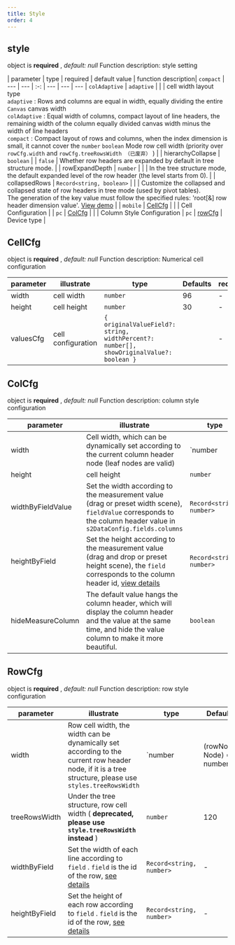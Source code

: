 ```yaml
---
title: Style
order: 4
---
```


## style

object is **required** , *default: null* Function description: style setting

\| parameter | type | required | default value | function description| `compact` | --- | --- | :-: | --- | --- | --- | `colAdaptive` | `adaptive` | | | cell width layout type\
`adaptive` : Rows and columns are equal in width, equally dividing the entire `Canvas` canvas width\
`colAdaptive` : Equal width of columns, compact layout of line headers, the remaining width of the column equally divided canvas width minus the width of line headers\
`compact` : Compact layout of rows and columns, when the index dimension is small, it cannot cover the `number` `boolean` Mode row cell width (priority over `rowCfg.width` and `rowCfg.treeRowsWidth （已废弃）` ) | | hierarchyCollapse | `boolean` | | `false` | Whether row headers are expanded by default in tree structure mode. | | rowExpandDepth | `number` | | | In the tree structure mode, the default expanded level of the row header (the level starts from 0). | | collapsedRows | `Record<string, boolean>` | | | Customize the collapsed and collapsed state of row headers in tree mode (used by pivot tables).\
The generation of the key value must follow the specified rules: 'root\[&] row header dimension value'. [View demo](/examples/basic/pivot#tree) | | `mobile` | [CellCfg](#cellcfg) | | | Cell Configuration | | `pc` | [ColCfg](#colcfg) | | | Column Style Configuration | `pc` | [rowCfg](#rowcfg) | Device type |

## CellCfg

object is **required** , *default: null* Function description: Numerical cell configuration

| parameter | illustrate         | type                                                                                    | Defaults | required |
| --------- | ------------------ | --------------------------------------------------------------------------------------- | -------- | -------- |
| width     | cell width         | `number`                                                                                | 96       | -        |
| height    | cell height        | `number`                                                                                | 30       | -        |
| valuesCfg | cell configuration | `{ originalValueField?: string, widthPercent?: number[], showOriginalValue?: boolean }` |          | -        |

## ColCfg

object is **required** , *default: null* Function description: column style configuration

| parameter         | illustrate                                                                                                                                                                                                                                                                             | type                     | Defaults                    | required |
| ----------------- | -------------------------------------------------------------------------------------------------------------------------------------------------------------------------------------------------------------------------------------------------------------------------------------- | ------------------------ | --------------------------- | :------: |
| width             | Cell width, which can be dynamically set according to the current column header node (leaf nodes are valid)                                                                                                                                                                            | \`number                 | (colNode: Node) => number\` |          |
| height            | cell height                                                                                                                                                                                                                                                                            | `number`                 | 30                          |          |
| widthByFieldValue | Set the width according to the measurement value (drag or preset width scene), `fieldValue` corresponds to the column header value in `s2DataConfig.fields.columns`                                                                                                                    | `Record<string, number>` | -                           |          |
| heightByField     | Set the height according to the measurement value (drag and drop or preset height scene), the `field` corresponds to the column header id, [view details](/docs/manual/advanced/custom/cell-size#%E8%B0%83%E6%95%B4%E8%A1%8C%E5%A4%B4%E5%8D%95%E5%85%83%E6%A0%BC%E5%AE%BD%E9%AB%98) | `Record<string, number>` | -                           |          |
| hideMeasureColumn | The default value hangs the column header, which will display the column header and the value at the same time, and hide the value column to make it more beautiful.                                                                                                                   | `boolean`                | false                       |          |

## RowCfg

object is **required** , *default: null* Function description: row style configuration

| parameter     | illustrate                                                                                                                                                                                                                 | type                     | Defaults                    | required |
| ------------- | -------------------------------------------------------------------------------------------------------------------------------------------------------------------------------------------------------------------------- | ------------------------ | --------------------------- | :------: |
| width         | Row cell width, the width can be dynamically set according to the current row header node, if it is a tree structure, please use `styles.treeRowsWidth`                                                                    | \`number                 | (rowNode: Node) => number\` |    96    |
| treeRowsWidth | Under the tree structure, row cell width ( **deprecated, please use `style.treeRowsWidth` instead** )                                                                                                                      | `number`                 | 120                         |          |
| widthByField   | Set the width of each line according to `field` . `field` is the id of the row, [see details](/docs/manual/advanced/custom/cell-size#%E8%B0%83%E6%95%B4%E8%A1%8C%E5%A4%B4%E5%8D%95%E5%85%83%E6%A0%BC%E5%AE%BD%E9%AB%98) | `Record<string, number>` | -                           |          |
| heightByField | Set the height of each row according to `field` . `field` is the id of the row, [see details](/docs/manual/advanced/custom/cell-size#%E8%B0%83%E6%95%B4%E8%A1%8C%E5%A4%B4%E5%8D%95%E5%85%83%E6%A0%BC%E5%AE%BD%E9%AB%98) | `Record<string, number>` | -                           |          |

